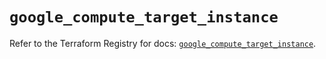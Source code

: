 # `google_compute_target_instance`

Refer to the Terraform Registry for docs: [`google_compute_target_instance`](https://registry.terraform.io/providers/hashicorp/google/5.24.0/docs/resources/compute_target_instance).

